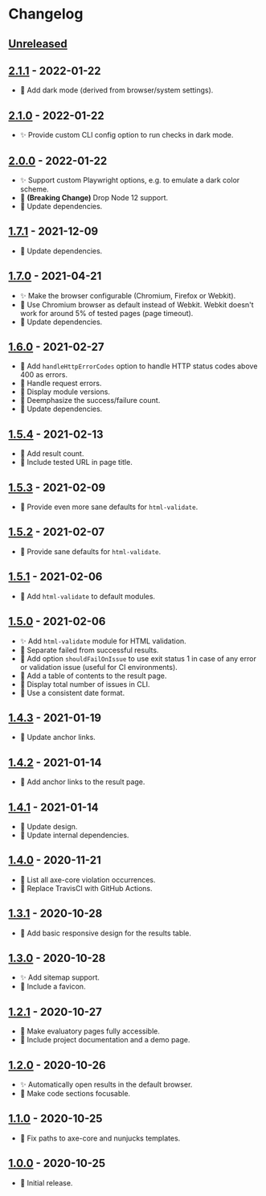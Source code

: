 # Changelog

## [Unreleased]

## [2.1.1] - 2022-01-22

- :gem: Add dark mode (derived from browser/system settings).

## [2.1.0] - 2022-01-22

- :sparkles: Provide custom CLI config option to run checks in dark mode.

## [2.0.0] - 2022-01-22

- :sparkles: Support custom Playwright options, e.g. to emulate a dark color scheme.
- :hammer: **(Breaking Change)** Drop Node 12 support.
- :hammer: Update dependencies.

## [1.7.1] - 2021-12-09

- :hammer: Update dependencies.

## [1.7.0] - 2021-04-21

- :sparkles: Make the browser configurable (Chromium, Firefox or Webkit).
- :rocket: Use Chromium browser as default instead of Webkit. Webkit doesn't work for around 5% of tested pages (page timeout).
- :hammer: Update dependencies.

## [1.6.0] - 2021-02-27

- :rocket: Add `handleHttpErrorCodes` option to handle HTTP status codes above 400 as errors.
- :rocket: Handle request errors.
- :rocket: Display module versions.
- :gem: Deemphasize the success/failure count.
- :hammer: Update dependencies.

## [1.5.4] - 2021-02-13

- :rocket: Add result count.
- :rocket: Include tested URL in page title.

## [1.5.3] - 2021-02-09

- :rocket: Provide even more sane defaults for `html-validate`.

## [1.5.2] - 2021-02-07

- :rocket: Provide sane defaults for `html-validate`.

## [1.5.1] - 2021-02-06

- :rocket: Add `html-validate` to default modules.

## [1.5.0] - 2021-02-06

- :sparkles: Add `html-validate` module for HTML validation.
- :rocket: Separate failed from successful results.
- :rocket: Add option `shouldFailOnIssue` to use exit status 1 in case of any error or validation issue (useful for CI environments).
- :rocket: Add a table of contents to the result page.
- :rocket: Display total number of issues in CLI.
- :rocket: Use a consistent date format.

## [1.4.3] - 2021-01-19

- :gem: Update anchor links.

## [1.4.2] - 2021-01-14

- :rocket: Add anchor links to the result page.

## [1.4.1] - 2021-01-14

- :gem: Update design.
- :hammer: Update internal dependencies.

## [1.4.0] - 2020-11-21

- :bug: List all axe-core violation occurrences.
- :hammer: Replace TravisCI with GitHub Actions.

## [1.3.1] - 2020-10-28

- :rocket: Add basic responsive design for the results table.

## [1.3.0] - 2020-10-28

- :sparkles: Add sitemap support.
- :rocket: Include a favicon.

## [1.2.1] - 2020-10-27

- :rocket: Make evaluatory pages fully accessible.
- :book: Include project documentation and a demo page.

## [1.2.0] - 2020-10-26

- :sparkles: Automatically open results in the default browser.
- :rocket: Make code sections focusable.

## [1.1.0] - 2020-10-25

- :bug: Fix paths to axe-core and nunjucks templates.

## [1.0.0] - 2020-10-25

- :tada: Initial release.

[Unreleased]: https://github.com/darekkay/evaluatory/compare/2.1.1...HEAD
[2.1.1]: https://github.com/darekkay/evaluatory/compare/2.1.0...2.1.1
[2.1.0]: https://github.com/darekkay/evaluatory/compare/2.0.0...2.1.0
[2.0.0]: https://github.com/darekkay/evaluatory/compare/1.7.1...2.0.0
[1.7.1]: https://github.com/darekkay/evaluatory/compare/1.7.0...1.7.1
[1.7.0]: https://github.com/darekkay/evaluatory/compare/1.6.0...1.7.0
[1.6.0]: https://github.com/darekkay/evaluatory/compare/1.5.4...1.6.0
[1.5.4]: https://github.com/darekkay/evaluatory/compare/1.5.3...1.5.4
[1.5.3]: https://github.com/darekkay/evaluatory/compare/1.5.2...1.5.3
[1.5.2]: https://github.com/darekkay/evaluatory/compare/1.5.1...1.5.2
[1.5.1]: https://github.com/darekkay/evaluatory/compare/1.5.0...1.5.1
[1.5.0]: https://github.com/darekkay/evaluatory/compare/1.4.3...1.5.0
[1.4.3]: https://github.com/darekkay/evaluatory/compare/1.4.2...1.4.3
[1.4.2]: https://github.com/darekkay/evaluatory/compare/1.4.1...1.4.2
[1.4.1]: https://github.com/darekkay/evaluatory/compare/1.4.0...1.4.1
[1.4.0]: https://github.com/darekkay/evaluatory/compare/1.3.1...1.4.0
[1.3.1]: https://github.com/darekkay/evaluatory/compare/1.3.0...1.3.1
[1.3.0]: https://github.com/darekkay/evaluatory/compare/1.2.1...1.3.0
[1.2.1]: https://github.com/darekkay/evaluatory/compare/1.2.0...1.2.1
[1.2.0]: https://github.com/darekkay/evaluatory/compare/1.1.0...1.2.0
[1.1.0]: https://github.com/darekkay/evaluatory/compare/1.0.0...1.1.0
[1.0.0]: https://github.com/darekkay/evaluatory/compare/tag/1.0.0
